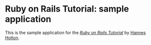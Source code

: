# Ruby on Rails Tutorial: sample application

This is the sample application for
the [*Ruby on Rails Tutorial*](http://railstutorial.org/)
by [Hannes Holton](http://holtonfamily.net/).